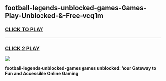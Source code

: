 
## football-legends-unblocked-games-Games-Play-Unblocked-&-Free-vcq1m
<h3>
<a href="https://premium76.site?title=football-legends-unblocked-games&ref=24A">CLICK TO PLAY</a></h3>
<hr>

<h3>
<a href="https://premium76.site?title=football-legends-unblocked-games&ref=24A">CLICK 2 PLAY</a>
  
</h3>

<a href="https://premium76.site?title=football-legends-unblocked-games&ref=24A"><img src="https://clearcache.store/games.png"></a>


**football-legends-unblocked-games games unblocked: Your Gateway to Fun and Accessible Online Gaming**
